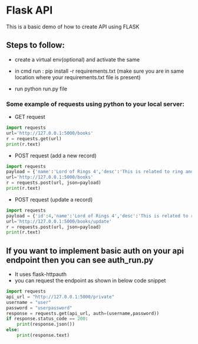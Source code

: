 # Flask API
This is a basic demo of how to create API using FLASK

## Steps to follow:
* create a virtual env(optional) and activate the same

* in cmd run : pip install -r requirements.txt (make sure you are in same location where your requirements.txt file is present)
* run python run.py file

### Some example of requests using python to your local server:

* GET request
```python
import requests
url='http://127.0.0.1:5000/books'
r = requests.get(url)
print(r.text)
```

* POST request (add a new record)
```python
import requests
payload = {'name':'Lord of Rings 4','desc':'This is related to ring and magic witchery saga of log of rings'}
url='http://127.0.0.1:5000/books'
r = requests.post(url, json=payload)
print(r.text)
```

* POST request (update a record)
```python
import requests
payload = {'id':4,'name':'Lord of Rings 4','desc':'This is related to ring and magic witchery saga of log of rings'}
url='http://127.0.0.1:5000/books/update'
r = requests.post(url, json=payload)
print(r.text)
```
## If you want to implement basic auth on your api endpoint then you can see auth_run.py
* It uses flask-httpauth
* you can request the endpoint as shown in below code snippet
```python
import requests
api_url = "http://127.0.0.1:5000/private"
username = "user"
password = "userpassword"
response = requests.get(api_url, auth=(username,password))
if response.status_code == 200:
    print(response.json())
else:
    print(response.text)
```

